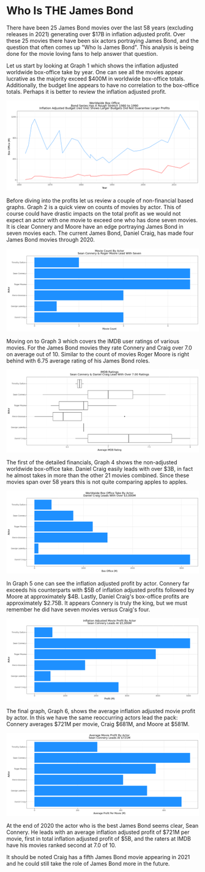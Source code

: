 # Who Is THE James Bond

There have been 25 James Bond movies over the last 58 years (excluding releases in 2021) generating over $17B in inflation adjusted profit.  Over these 25 movies there have been six actors portraying James Bond, and the question that often comes up "Who Is James Bond". This analysis is being done for the movie loving fans to help answer that question.

Let us start by looking at Graph 1 which shows the inflation adjusted worldwide box-office take by year. One can see all the movies appear lucrative as the majority exceed $400M in worldwide box-office totals. Additionally, the budget line appears to have no correlation to the box-office totals. Perhaps it is better to review the inflation adjusted profit.  

![](documents/graph1_worldwide_by_year.png)

Before diving into the profits let us review a couple of non-financial based graphs. Graph 2 is a quick view on counts of movies by actor. This of course could have drastic impacts on the total profit as we would not expect an actor with one movie to exceed one who has done seven movies.  It is clear Connery and Moore have an edge portraying James Bond in seven movies each.  The current James Bond, Daniel Craig, has made four James Bond movies through 2020.

![](documents/graph3_count_by_actor.png)

Moving on to Graph 3 which covers the IMDB user ratings of various movies.  For the James Bond movies they rate Connery and Craig over 7.0 on average out of 10.  Similar to the count of movies Roger Moore is right behind with 6.75 average rating of his James Bond roles.  

![](documents/graph2_imdb_ratings_by_actor.png)

The first of the detailed financials, Graph 4 shows the non-adjusted worldwide box-office take.  Daniel Craig easily leads with over $3B, in fact he almost takes in more than the other 21 movies combined.  Since these movies span over 58 years this is not quite comparing apples to apples.

![](documents/graph4_boxoffice_by_actor.png)

In Graph 5 one can see the inflation adjusted profit by actor.  Connery far exceeds his counterparts with $5B of inflation adjusted profits followed by Moore at approximately $4B.  Lastly, Daniel Craig's box-office profits are approximately $2.75B.  It appears Connery is truly the king, but we must remember he did have seven movies versus Craig's four.

![](documents/graph5_inflation_adj_profit_by_actor.png)

The final graph, Graph 6, shows the average inflation adjusted movie profit by actor.  In this we have the same reoccurring actors lead the pack:  Connery averages $721M per movie, Craig $681M, and Moore at $581M.

![](documents/graph6_avg_profit_by_actor.png)

At the end of 2020 the actor who is the best James Bond seems clear, Sean Connery.  He leads with an average inflation adjusted profit of $721M per movie, first in total inflation adjusted profit of $5B, and the raters at IMDB have his movies ranked second at 7.0 of 10.  

It should be noted Craig has a fifth James Bond movie appearing in 2021 and he could still take the role of James Bond more in the future.  